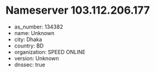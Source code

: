 # Nameserver 103.112.206.177

* as_number: 134382
* name: Unknown
* city: Dhaka
* country: BD
* organization: SPEED ONLINE
* version: Unknown
* dnssec: true
